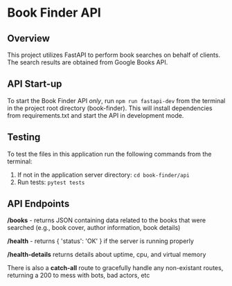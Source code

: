 # Book Finder API

## Overview
This project utilizes FastAPI to perform book searches on behalf of clients. The search results are obtained from Google Books API.

## API Start-up
To start the Book Finder API *only*, run `npm run fastapi-dev` from the terminal in the project root directory (book-finder). This will install dependencies from requirements.txt and start the API in development mode.

## Testing
To test the files in this application run the following commands from the terminal:

1. If not in the application server directory: `cd book-finder/api`
2. Run tests: `pytest tests`

## API Endpoints
**/books** - returns JSON containing data related to the books that were searched (e.g., book cover, author information, book details)

**/health** - returns { 'status': 'OK' } if the server is running properly

**/health-details** returns details about uptime, cpu, and virtual memory

There is also a **catch-all** route to gracefully handle any non-existant routes, returning a 200 to mess with bots, bad actors, etc
